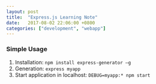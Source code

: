 ```yaml
---
layout: post
title:  "Express.js Learning Note"
date:   2017-08-02 22:06:00 +0800
categories: ["development", "webapp"]
---
```


### Simple Usage
1. Installation: `npm install express-generator –g`
2. Generation: `express myapp`
3. Start application in localhost: `DEBUG=myapp:* npm start`
